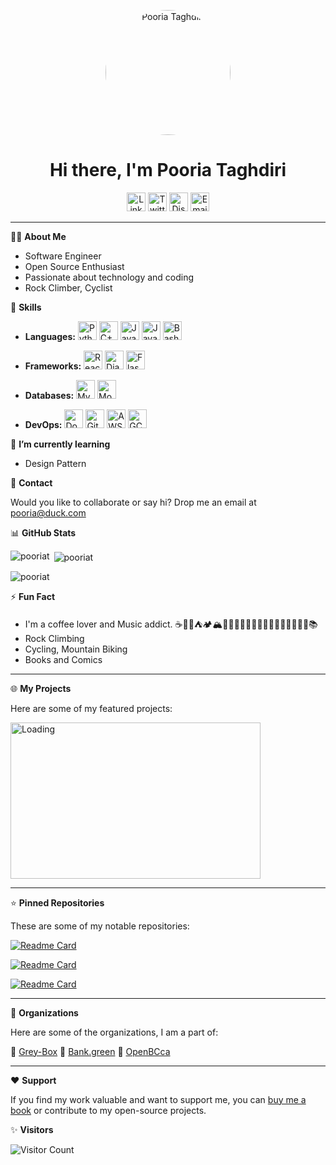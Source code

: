 
<p align="center">
  <img src="https://svgmix.com/uploads/flat-summer/29fcb4-sunglasses.svg" alt="Pooria Taghdiri" width="200" height="200" style="border-radius: 100%;">
</p>

<h1 align="center">Hi there, I'm Pooria Taghdiri</h1>

<p align="center">
  <a href="https://www.linkedin.com/in/pooriataghdiri"><img src="https://svgmix.com/uploads/skillicons/f22e26-linkedin.svg" width="30" height="30" alt="LinkedIn"></a>
  <a href="https://twitter.com/PooriaTaghdiri"><img src="https://svgmix.com/uploads/336b04-twitter.svg" width="30" height="30" alt="Twitter"></a>
  <a href="https://discordapp.com/users/PooriaT"><img src="https://svgmix.com/uploads/7ff5fc-discord-icon.svg" width="30" height="30" alt="Discord"></a>
  <a href="mailto:pooria@duck.com"><img src="https://svgmix.com/uploads/iconamoon-cute/6e8331-email.svg" width="30" height="30" alt="Email"></a>
</p>

---

👩‍💻 **About Me**

- Software Engineer
- Open Source Enthusiast
- Passionate about technology and coding
- Rock Climber, Cyclist

🚀 **Skills**

- **Languages:** <a href="https://www.python.org/"><img src="https://svgmix.com/uploads/eb1e8c-python.svg" width="30" height="30" alt="Python"></a> <a href="https://cplusplus.com/"><img src="https://svgmix.com/uploads/d9fc67-c.svg" width="30" height="30" alt="C++"></a> <a href="https://www.java.com/en/"><img src="https://svgmix.com/uploads/b0ade4-java.svg" width="30" height="30" alt="Java"></a> <a href="https://www.javascript.com/"><img src="https://svgmix.com/uploads/d64401-javascript.svg" width="30" height="30" alt="JavaScript"></a> <a href="https://www.gnu.org/software/bash/"><img src="https://svgmix.com/uploads/5ed6f6-bash-icon.svg" width="30" height="30" alt="Bash"></a> 

- **Frameworks:**   <a href="https://react.dev/"><img src="https://svgmix.com/uploads/48cb56-react.svg" width="30" height="30" alt="React"></a> <a href="https://www.djangoproject.com/"><img src="https://svgmix.com/uploads/file/127683-django.svg" width="30" height="30" alt="Django"></a> <a href="https://flask.palletsprojects.com/en/"><img src="https://svgmix.com/uploads/skillicons/548467-flask-light.svg" width="30" height="30" alt="Flask"></a>

- **Databases:**    <a href="https://www.mysql.com/"><img src="https://svgmix.com/uploads/1d905c-mysql.svg" width="30" height="30" alt="MySQL"></a> <a href="https://www.mongodb.com/"><img src="https://svgmix.com/uploads/d16ad6-mongodb-icon.svg" width="30" height="30" alt="MongoDB"></a> 

- **DevOps:**   <a href="https://www.docker.com/"><img src="https://svgmix.com/uploads/9e11e2-docker-icon.svg" width="30" height="30" alt="Docker"></a> <a href="https://git-scm.com/"><img src="https://svgmix.com/uploads/skillicons/d1e612-git.svg" width="30" height="30" alt="Git"></a> <a href="https://aws.amazon.com/"><img src="https://svgmix.com/uploads/skillicons/54615f-aws-light.svg" width="30" height="30" alt="AWS"></a> <a href="https://cloud.google.com/"><img src="https://svgmix.com/uploads/skillicons/2fd15e-gcp-light.svg" width="30" height="30" alt="GCP"></a> 




🌱 **I’m currently learning**

- Design Pattern

💬 **Contact**

Would you like to collaborate or say hi? Drop me an email at pooria@duck.com

📊 **GitHub Stats**



<p><img align="left" src="https://github-readme-stats.vercel.app/api/top-langs?username=pooriat&show_icons=true&locale=en&layout=compact" alt="pooriat" /></p>  
<p>&nbsp;<img align="center" src="https://github-readme-stats.vercel.app/api?username=pooriat&show_icons=true&locale=en" alt="pooriat" /></p>  
<p><img align="center" src="https://github-readme-streak-stats.herokuapp.com/?user=pooriat&" alt="pooriat" /></p>

⚡ **Fun Fact**

- I'm a coffee lover and Music addict. ☕🎵🎶⛺️🏕🏔🗻🧗🏻‍♂️🧗🏻‍♂️🚴🏻‍♂️🚵🏻‍♂️👨‍💻📚
- Rock Climbing
- Cycling, Mountain Biking
- Books and Comics

---

🌐 **My Projects**

Here are some of my featured projects:

<img src="https://svgmix.com/uploads/manypixels-monochromatic/5509c2-loading.svg" width="400" height="250" alt="Loading">

<!--- - [FlaskPaymentAPI](https://github.com/PooriaT/FlaskPaymentAPI) - PaymentAPI is an API that is built by Flask (Python Web Framework).)
- [BlockchainAPI](https://github.com/PooriaT/BlockchainAPI) - Blockchain API built on Django Rest Framework.

You can explore my GitHub repositories for more exciting projects.
--->

---

⭐ **Pinned Repositories**

These are some of my notable repositories:

[![Readme Card](https://github-readme-stats.vercel.app/api/pin/?username=PooriaT&repo=Resumivise)](https://github.com/PooriaT/Resumivise)

[![Readme Card](https://github-readme-stats.vercel.app/api/pin/?username=PooriaT&repo=Sumcast)](https://github.com/PooriaT/Sumcast)

[![Readme Card](https://github-readme-stats.vercel.app/api/pin/?username=PooriaT&repo=FlaskPaymentAPI)](https://github.com/PooriaT/FlaskPaymentAPI)

---

🚢 **Organizations**

Here are some of the organizations, I am a part of:

👥 [Grey-Box](https://github.com/grey-box) 
👥 [Bank.green](https://github.com/bank-green)
👥 [OpenBCca](https://github.com/OpenBCca)



---
❤️ **Support**

If you find my work valuable and want to support me, you can [buy me a book](https://www.buymeacoffee.com/pooria7) or contribute to my open-source projects.

✨ **Visitors**

![Visitor Count](https://profile-counter.glitch.me/PooriaT/count.svg)

